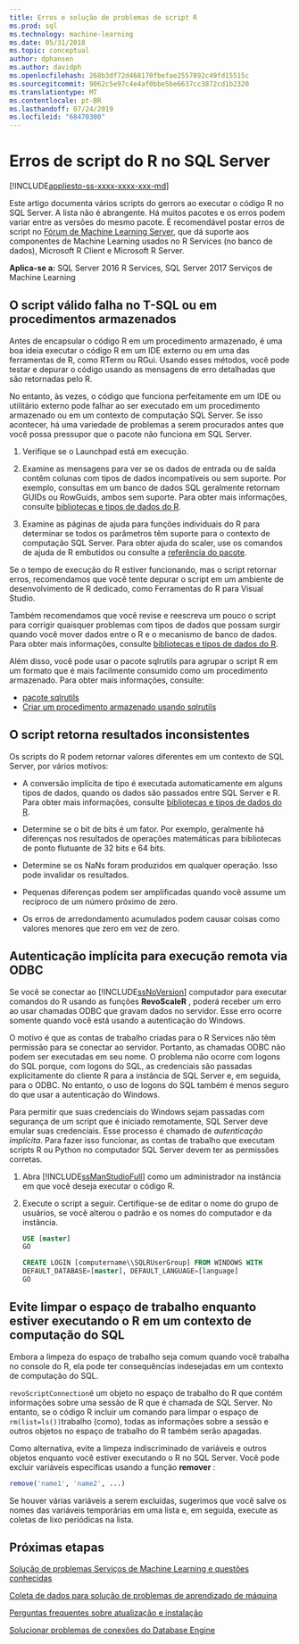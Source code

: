 ```yaml
---
title: Erros e solução de problemas de script R
ms.prod: sql
ms.technology: machine-learning
ms.date: 05/31/2018
ms.topic: conceptual
author: dphansen
ms.author: davidph
ms.openlocfilehash: 268b3df72d468170fbefae2557892c49fd15515c
ms.sourcegitcommit: 9062c5e97c4e4af0bbe5be6637cc3872cd1b2320
ms.translationtype: MT
ms.contentlocale: pt-BR
ms.lasthandoff: 07/24/2019
ms.locfileid: "68470300"
---
```

# <a name="r-scripting-errors-in-sql-server"></a>Erros de script do R no SQL Server
[!INCLUDE[appliesto-ss-xxxx-xxxx-xxx-md](../includes/appliesto-ss-xxxx-xxxx-xxx-md.md)]

Este artigo documenta vários scripts do gerrors ao executar o código R no SQL Server. A lista não é abrangente. Há muitos pacotes e os erros podem variar entre as versões do mesmo pacote. É recomendável postar erros de script no [Fórum de Machine Learning Server](https://social.msdn.microsoft.com/Forums/en-US/home?category=MicrosoftR), que dá suporte aos componentes de Machine Learning usados no R Services (no banco de dados), Microsoft R Client e Microsoft R Server.

**Aplica-se a:** SQL Server 2016 R Services, SQL Server 2017 Serviços de Machine Learning


## <a name="valid-script-fails-in-t-sql-or-in-stored-procedures"></a>O script válido falha no T-SQL ou em procedimentos armazenados

Antes de encapsular o código R em um procedimento armazenado, é uma boa ideia executar o código R em um IDE externo ou em uma das ferramentas de R, como RTerm ou RGui. Usando esses métodos, você pode testar e depurar o código usando as mensagens de erro detalhadas que são retornadas pelo R.

No entanto, às vezes, o código que funciona perfeitamente em um IDE ou utilitário externo pode falhar ao ser executado em um procedimento armazenado ou em um contexto de computação SQL Server. Se isso acontecer, há uma variedade de problemas a serem procurados antes que você possa pressupor que o pacote não funciona em SQL Server.

1. Verifique se o Launchpad está em execução.

2. Examine as mensagens para ver se os dados de entrada ou de saída contêm colunas com tipos de dados incompatíveis ou sem suporte. Por exemplo, consultas em um banco de dados SQL geralmente retornam GUIDs ou RowGuids, ambos sem suporte. Para obter mais informações, consulte [bibliotecas e tipos de dados do R](r/r-libraries-and-data-types.md).

3. Examine as páginas de ajuda para funções individuais do R para determinar se todos os parâmetros têm suporte para o contexto de computação SQL Server. Para obter ajuda do scaler, use os comandos de ajuda de R embutidos ou consulte a [referência do pacote](https://docs.microsoft.com/r-server/r-reference/revoscaler/revoscaler).

Se o tempo de execução do R estiver funcionando, mas o script retornar erros, recomendamos que você tente depurar o script em um ambiente de desenvolvimento de R dedicado, como Ferramentas do R para Visual Studio.

Também recomendamos que você revise e reescreva um pouco o script para corrigir quaisquer problemas com tipos de dados que possam surgir quando você mover dados entre o R e o mecanismo de banco de dados. Para obter mais informações, consulte [bibliotecas e tipos de dados do R](r/r-libraries-and-data-types.md).

Além disso, você pode usar o pacote sqlrutils para agrupar o script R em um formato que é mais facilmente consumido como um procedimento armazenado. Para obter mais informações, consulte:
* [pacote sqlrutils](r/ref-r-sqlrutils.md)
* [Criar um procedimento armazenado usando sqlrutils](r/how-to-create-a-stored-procedure-using-sqlrutils.md)

## <a name="script-returns-inconsistent-results"></a>O script retorna resultados inconsistentes

Os scripts do R podem retornar valores diferentes em um contexto de SQL Server, por vários motivos:

- A conversão implícita de tipo é executada automaticamente em alguns tipos de dados, quando os dados são passados entre SQL Server e R. Para obter mais informações, consulte [bibliotecas e tipos de dados do R](r/r-libraries-and-data-types.md).

- Determine se o bit de bits é um fator. Por exemplo, geralmente há diferenças nos resultados de operações matemáticas para bibliotecas de ponto flutuante de 32 bits e 64 bits.

- Determine se os NaNs foram produzidos em qualquer operação. Isso pode invalidar os resultados.

- Pequenas diferenças podem ser amplificadas quando você assume um recíproco de um número próximo de zero.

- Os erros de arredondamento acumulados podem causar coisas como valores menores que zero em vez de zero.

## <a name="implied-authentication-for-remote-execution-via-odbc"></a>Autenticação implícita para execução remota via ODBC

Se você se conectar ao [!INCLUDE[ssNoVersion](../includes/ssnoversion-md.md)] computador para executar comandos do R usando as funções **RevoScaleR** , poderá receber um erro ao usar chamadas ODBC que gravam dados no servidor. Esse erro ocorre somente quando você está usando a autenticação do Windows.

O motivo é que as contas de trabalho criadas para o R Services não têm permissão para se conectar ao servidor. Portanto, as chamadas ODBC não podem ser executadas em seu nome. O problema não ocorre com logons do SQL porque, com logons do SQL, as credenciais são passadas explicitamente do cliente R para a instância de SQL Server e, em seguida, para o ODBC. No entanto, o uso de logons do SQL também é menos seguro do que usar a autenticação do Windows.

Para permitir que suas credenciais do Windows sejam passadas com segurança de um script que é iniciado remotamente, SQL Server deve emular suas credenciais. Esse processo é chamado de _autenticação implícita_. Para fazer isso funcionar, as contas de trabalho que executam scripts R ou Python no computador SQL Server devem ter as permissões corretas.

1. Abra [!INCLUDE[ssManStudioFull](../includes/ssmanstudiofull-md.md)] como um administrador na instância em que você deseja executar o código R.

2. Execute o script a seguir. Certifique-se de editar o nome do grupo de usuários, se você alterou o padrão e os nomes do computador e da instância.

    ```sql
    USE [master]
    GO
    
    CREATE LOGIN [computername\\SQLRUserGroup] FROM WINDOWS WITH
    DEFAULT_DATABASE=[master], DEFAULT_LANGUAGE=[language]
    GO
    ```

## <a name="avoid-clearing-the-workspace-while-youre-running-r-in-a-sql-compute-context"></a>Evite limpar o espaço de trabalho enquanto estiver executando o R em um contexto de computação do SQL

Embora a limpeza do espaço de trabalho seja comum quando você trabalha no console do R, ela pode ter consequências indesejadas em um contexto de computação do SQL.

`revoScriptConnection`é um objeto no espaço de trabalho do R que contém informações sobre uma sessão de R que é chamada de SQL Server. No entanto, se o código R incluir um comando para limpar o espaço de `rm(list=ls())`trabalho (como), todas as informações sobre a sessão e outros objetos no espaço de trabalho do R também serão apagadas.

Como alternativa, evite a limpeza indiscriminado de variáveis e outros objetos enquanto você estiver executando o R no SQL Server. Você pode excluir variáveis específicas usando a função **remover** :

```R
remove('name1', 'name2', ...)
```

Se houver várias variáveis a serem excluídas, sugerimos que você salve os nomes das variáveis temporárias em uma lista e, em seguida, execute as coletas de lixo periódicas na lista.



## <a name="next-steps"></a>Próximas etapas

[Solução de problemas Serviços de Machine Learning e questões conhecidas](machine-learning-troubleshooting-faq.md)

[Coleta de dados para solução de problemas de aprendizado de máquina](data-collection-ml-troubleshooting-process.md)

[Perguntas frequentes sobre atualização e instalação](r/upgrade-and-installation-faq-sql-server-r-services.md)

[Solucionar problemas de conexões do Database Engine](../database-engine/configure-windows/troubleshoot-connecting-to-the-sql-server-database-engine.md)
